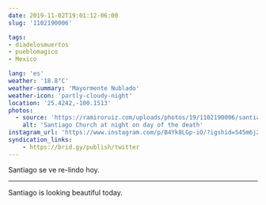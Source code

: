```yaml
---
date: 2019-11-02T19:01:12-06:00
slug: '1102190006'

tags:
- diadelosmuertos
- pueblomagico
- Mexico

lang: 'es'
weather: '18.8°C'
weather-summary: 'Mayormente Nublado'
weather-icon: 'partly-cloudy-night'
location: '25.4242,-100.1513'
photos:
  - source: 'https://ramiroruiz.com/uploads/photos/19/1102190006/santiago-church-at-night-on-day-of-the-death.jpeg'
    alt: 'Santiago Church at night on day of the death'
instagram_url: 'https://www.instagram.com/p/B4Yk8LGp-iO/?igshid=545m6j2hjqrf'
syndication_links:
    - https://brid.gy/publish/twitter
---
```

Santiago se ve re-lindo hoy. 
____
Santiago is looking beautiful today. 
  